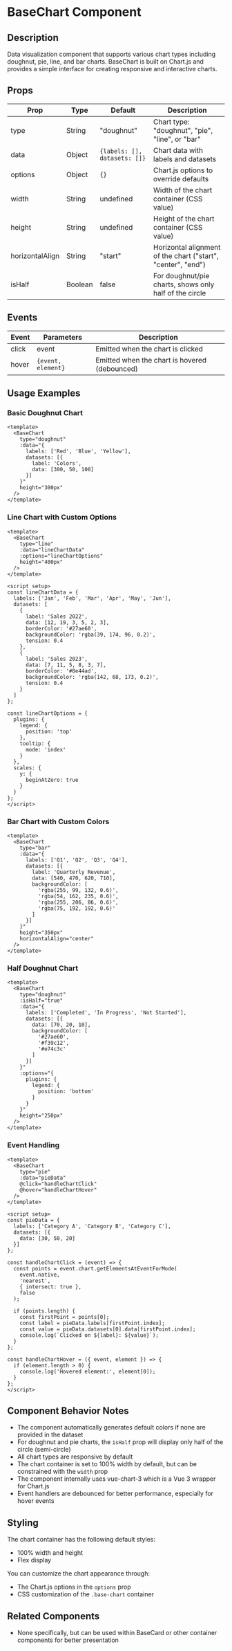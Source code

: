 # BaseChart Component

## Description
Data visualization component that supports various chart types including doughnut, pie, line, and bar charts. BaseChart is built on Chart.js and provides a simple interface for creating responsive and interactive charts.

## Props

| Prop | Type | Default | Description |
|------|------|---------|-------------|
| type | String | "doughnut" | Chart type: "doughnut", "pie", "line", or "bar" |
| data | Object | `{labels: [], datasets: []}` | Chart data with labels and datasets |
| options | Object | `{}` | Chart.js options to override defaults |
| width | String | undefined | Width of the chart container (CSS value) |
| height | String | undefined | Height of the chart container (CSS value) |
| horizontalAlign | String | "start" | Horizontal alignment of the chart ("start", "center", "end") |
| isHalf | Boolean | false | For doughnut/pie charts, shows only half of the circle |

## Events

| Event | Parameters | Description |
|-------|------------|-------------|
| click | event | Emitted when the chart is clicked |
| hover | `{event, element}` | Emitted when the chart is hovered (debounced) |

## Usage Examples

### Basic Doughnut Chart
```vue
<template>
  <BaseChart
    type="doughnut"
    :data="{
      labels: ['Red', 'Blue', 'Yellow'],
      datasets: [{
        label: 'Colors',
        data: [300, 50, 100]
      }]
    }"
    height="300px"
  />
</template>
```

### Line Chart with Custom Options
```vue
<template>
  <BaseChart
    type="line"
    :data="lineChartData"
    :options="lineChartOptions"
    height="400px"
  />
</template>

<script setup>
const lineChartData = {
  labels: ['Jan', 'Feb', 'Mar', 'Apr', 'May', 'Jun'],
  datasets: [
    {
      label: 'Sales 2022',
      data: [12, 19, 3, 5, 2, 3],
      borderColor: '#27ae60',
      backgroundColor: 'rgba(39, 174, 96, 0.2)',
      tension: 0.4
    },
    {
      label: 'Sales 2023',
      data: [7, 11, 5, 8, 3, 7],
      borderColor: '#8e44ad',
      backgroundColor: 'rgba(142, 68, 173, 0.2)',
      tension: 0.4
    }
  ]
};

const lineChartOptions = {
  plugins: {
    legend: {
      position: 'top'
    },
    tooltip: {
      mode: 'index'
    }
  },
  scales: {
    y: {
      beginAtZero: true
    }
  }
};
</script>
```

### Bar Chart with Custom Colors
```vue
<template>
  <BaseChart
    type="bar"
    :data="{
      labels: ['Q1', 'Q2', 'Q3', 'Q4'],
      datasets: [{
        label: 'Quarterly Revenue',
        data: [540, 470, 620, 710],
        backgroundColor: [
          'rgba(255, 99, 132, 0.6)',
          'rgba(54, 162, 235, 0.6)',
          'rgba(255, 206, 86, 0.6)',
          'rgba(75, 192, 192, 0.6)'
        ]
      }]
    }"
    height="350px"
    horizontalAlign="center"
  />
</template>
```

### Half Doughnut Chart
```vue
<template>
  <BaseChart
    type="doughnut"
    :isHalf="true"
    :data="{
      labels: ['Completed', 'In Progress', 'Not Started'],
      datasets: [{
        data: [70, 20, 10],
        backgroundColor: [
          '#27ae60',
          '#f39c12',
          '#e74c3c'
        ]
      }]
    }"
    :options="{
      plugins: {
        legend: {
          position: 'bottom'
        }
      }
    }"
    height="250px"
  />
</template>
```

### Event Handling
```vue
<template>
  <BaseChart
    type="pie"
    :data="pieData"
    @click="handleChartClick"
    @hover="handleChartHover"
  />
</template>

<script setup>
const pieData = {
  labels: ['Category A', 'Category B', 'Category C'],
  datasets: [{
    data: [30, 50, 20]
  }]
};

const handleChartClick = (event) => {
  const points = event.chart.getElementsAtEventForMode(
    event.native,
    'nearest',
    { intersect: true },
    false
  );
  
  if (points.length) {
    const firstPoint = points[0];
    const label = pieData.labels[firstPoint.index];
    const value = pieData.datasets[0].data[firstPoint.index];
    console.log(`Clicked on ${label}: ${value}`);
  }
};

const handleChartHover = ({ event, element }) => {
  if (element.length > 0) {
    console.log('Hovered element:', element[0]);
  }
};
</script>
```

## Component Behavior Notes
- The component automatically generates default colors if none are provided in the dataset
- For doughnut and pie charts, the `isHalf` prop will display only half of the circle (semi-circle)
- All chart types are responsive by default
- The chart container is set to 100% width by default, but can be constrained with the `width` prop
- The component internally uses vue-chart-3 which is a Vue 3 wrapper for Chart.js
- Event handlers are debounced for better performance, especially for hover events

## Styling
The chart container has the following default styles:
- 100% width and height
- Flex display

You can customize the chart appearance through:
- The Chart.js options in the `options` prop
- CSS customization of the `.base-chart` container

## Related Components
- None specifically, but can be used within BaseCard or other container components for better presentation

